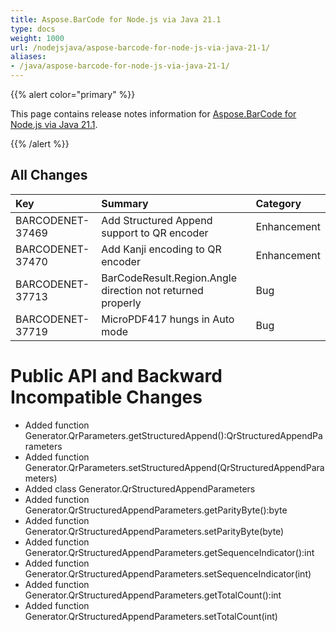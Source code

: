 ```yaml
---
title: Aspose.BarCode for Node.js via Java 21.1
type: docs
weight: 1000
url: /nodejsjava/aspose-barcode-for-node-js-via-java-21-1/
aliases:
- /java/aspose-barcode-for-node-js-via-java-21-1/
---
```


{{% alert color="primary" %}} 

This page contains release notes information for [Aspose.BarCode for Node.js via Java 21.1](https://downloads.aspose.com/barcode/nodejs/new-releases/aspose.barcode-for-node.js-via-java-21.1/).

{{% /alert %}} 
## **All Changes**

|**Key**|**Summary**|**Category**|
| :- | :- | :- |
|BARCODENET-37469|Add Structured Append support to QR encoder|Enhancement|
|BARCODENET-37470|Add Kanji encoding to QR encoder|Enhancement|
|BARCODENET-37713|BarCodeResult.Region.Angle direction not returned properly|Bug|
|BARCODENET-37719|MicroPDF417 hungs in Auto mode|Bug|

# **Public API and Backward Incompatible Changes**
- Added function Generator.QrParameters.getStructuredAppend():QrStructuredAppendParameters
- Added function Generator.QrParameters.setStructuredAppend(QrStructuredAppendParameters)
- Added class Generator.QrStructuredAppendParameters
- Added function Generator.QrStructuredAppendParameters.getParityByte():byte
- Added function Generator.QrStructuredAppendParameters.setParityByte(byte)
- Added function Generator.QrStructuredAppendParameters.getSequenceIndicator():int
- Added function Generator.QrStructuredAppendParameters.setSequenceIndicator(int)
- Added function Generator.QrStructuredAppendParameters.getTotalCount():int
- Added function Generator.QrStructuredAppendParameters.setTotalCount(int)